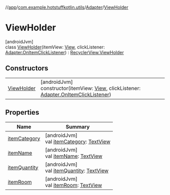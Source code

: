 //[app](../../../../index.md)/[com.example.hotstuffkotlin.utils](../../index.md)/[Adapter](../index.md)/[ViewHolder](index.md)

# ViewHolder

[androidJvm]\
class [ViewHolder](index.md)(itemView: [View](https://developer.android.com/reference/kotlin/android/view/View.html), clickListener: [Adapter.OnItemClickListener](../-on-item-click-listener/index.md)) : [RecyclerView.ViewHolder](https://developer.android.com/reference/kotlin/androidx/recyclerview/widget/RecyclerView.ViewHolder.html)

## Constructors

| | |
|---|---|
| [ViewHolder](-view-holder.md) | [androidJvm]<br>constructor(itemView: [View](https://developer.android.com/reference/kotlin/android/view/View.html), clickListener: [Adapter.OnItemClickListener](../-on-item-click-listener/index.md)) |

## Properties

| Name | Summary |
|---|---|
| [itemCategory](item-category.md) | [androidJvm]<br>val [itemCategory](item-category.md): [TextView](https://developer.android.com/reference/kotlin/android/widget/TextView.html) |
| [itemName](item-name.md) | [androidJvm]<br>val [itemName](item-name.md): [TextView](https://developer.android.com/reference/kotlin/android/widget/TextView.html) |
| [itemQuantity](item-quantity.md) | [androidJvm]<br>val [itemQuantity](item-quantity.md): [TextView](https://developer.android.com/reference/kotlin/android/widget/TextView.html) |
| [itemRoom](item-room.md) | [androidJvm]<br>val [itemRoom](item-room.md): [TextView](https://developer.android.com/reference/kotlin/android/widget/TextView.html) |

